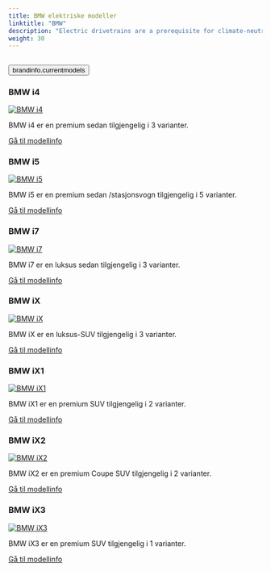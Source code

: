 ```yaml
---
title: BMW elektriske modeller
linktitle: "BMW"
description: "Electric drivetrains are a prerequisite for climate-neutral mobility of the future. This is why the BMW Group is consistently expanding its range of electric vehicles. As early as 2023, the Group will offer at least one fully electric model in virtually all key segments. "
weight: 30
---
```

<!-- markdownlint-disable MD033 -->
<!-- markdownlint-disable MD010 -->


<div class="accordion" id="accordionPanelsStayOpenExample">
    <div class="accordion-item">
        <h2 class="accordion-header">
            <button class="accordion-button" type="button" data-bs-toggle="collapse" data-bs-target="#panelsStayOpen-collapseOne" aria-expanded="true" aria-controls="panelsStayOpen-collapseOne">
                        brandinfo.currentmodels
            </button>
        </h2>
        <div id="panelsStayOpen-collapseOne" class="accordion-collapse collapse show">
            <div class="accordion-body">
    <div class="container p-3 mb-4 bg-body-tertiary rounded border">
        <h3>BMW i4</h3>
        <div class="row">
            <div class="col col-12 col-md-6">
                <a href="i4">
                    <img src="https://media.evkx.net/multimedia/models/bmw/i4/i4_edrive40/main_1_st.jpg" class="img-fluid" alt="BMW i4" >
                </a>
            </div>
            <div class="col col-12 col-md-6"><p>
BMW i4 er en premium sedan tilgjengelig i 3 varianter.
</p>
	<a href="i4/" class="btn btn-outline-primary" role="button">Gå til modellinfo</a>
		</div>
	</div>
</div>
    <div class="container p-3 mb-4 bg-body-tertiary rounded border">
        <h3>BMW i5</h3>
        <div class="row">
            <div class="col col-12 col-md-6">
                <a href="i5">
                    <img src="https://media.evkx.net/multimedia/models/bmw/i5/i5_m60_xdrive/main_1_st.jpg" class="img-fluid" alt="BMW i5" >
                </a>
            </div>
            <div class="col col-12 col-md-6"><p>
BMW i5 er en premium sedan /stasjonsvogn tilgjengelig i 5 varianter.
</p>
	<a href="i5/" class="btn btn-outline-primary" role="button">Gå til modellinfo</a>
		</div>
	</div>
</div>
    <div class="container p-3 mb-4 bg-body-tertiary rounded border">
        <h3>BMW i7</h3>
        <div class="row">
            <div class="col col-12 col-md-6">
                <a href="i7">
                    <img src="https://media.evkx.net/multimedia/models/bmw/i7/i7_xdrive60/main_1_st.jpg" class="img-fluid" alt="BMW i7" >
                </a>
            </div>
            <div class="col col-12 col-md-6"><p>
BMW i7 er en luksus sedan tilgjengelig i 3 varianter.
</p>
	<a href="i7/" class="btn btn-outline-primary" role="button">Gå til modellinfo</a>
		</div>
	</div>
</div>
    <div class="container p-3 mb-4 bg-body-tertiary rounded border">
        <h3>BMW iX</h3>
        <div class="row">
            <div class="col col-12 col-md-6">
                <a href="ix">
                    <img src="https://media.evkx.net/multimedia/models/bmw/ix/ix_xdrive40/main_1_st.jpg" class="img-fluid" alt="BMW iX" >
                </a>
            </div>
            <div class="col col-12 col-md-6"><p>
BMW iX er en luksus-SUV tilgjengelig i 3 varianter.
</p>
	<a href="ix/" class="btn btn-outline-primary" role="button">Gå til modellinfo</a>
		</div>
	</div>
</div>
    <div class="container p-3 mb-4 bg-body-tertiary rounded border">
        <h3>BMW iX1</h3>
        <div class="row">
            <div class="col col-12 col-md-6">
                <a href="ix1">
                    <img src="https://media.evkx.net/multimedia/models/bmw/ix1/ix1_xdrive30/main_1_st.jpg" class="img-fluid" alt="BMW iX1" >
                </a>
            </div>
            <div class="col col-12 col-md-6"><p>
BMW iX1 er en premium SUV tilgjengelig i 2 varianter.
</p>
	<a href="ix1/" class="btn btn-outline-primary" role="button">Gå til modellinfo</a>
		</div>
	</div>
</div>
    <div class="container p-3 mb-4 bg-body-tertiary rounded border">
        <h3>BMW iX2</h3>
        <div class="row">
            <div class="col col-12 col-md-6">
                <a href="ix2">
                    <img src="https://media.evkx.net/multimedia/models/bmw/ix2/ix2_xdrive30/main_1_st.jpg" class="img-fluid" alt="BMW iX2" >
                </a>
            </div>
            <div class="col col-12 col-md-6"><p>
BMW iX2 er en premium Coupe SUV tilgjengelig i 2 varianter.
</p>
	<a href="ix2/" class="btn btn-outline-primary" role="button">Gå til modellinfo</a>
		</div>
	</div>
</div>
    <div class="container p-3 mb-4 bg-body-tertiary rounded border">
        <h3>BMW iX3</h3>
        <div class="row">
            <div class="col col-12 col-md-6">
                <a href="ix3">
                    <img src="https://media.evkx.net/multimedia/models/bmw/ix3/ix3/main_1_st.jpg" class="img-fluid" alt="BMW iX3" >
                </a>
            </div>
            <div class="col col-12 col-md-6"><p>
BMW iX3 er en premium SUV tilgjengelig i 1 varianter.
</p>
	<a href="ix3/" class="btn btn-outline-primary" role="button">Gå til modellinfo</a>
		</div>
	</div>
</div>
        </div>
    </div>
</div></div>
